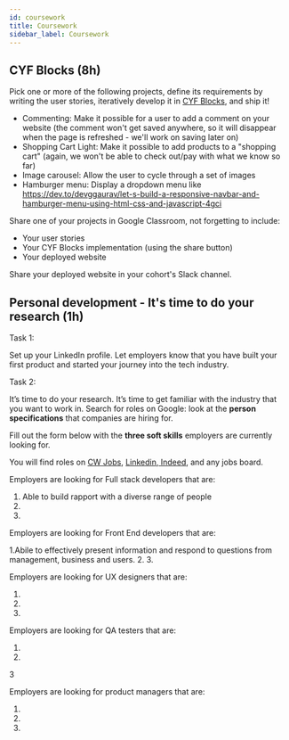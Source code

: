 ```yaml
---
id: coursework
title: Coursework
sidebar_label: Coursework
---
```


## CYF Blocks (8h)

Pick one or more of the following projects, define its requirements by writing the user stories, iteratively develop it in [CYF Blocks](https://blocks.codeyourfuture.io/), and ship it!

- Commenting: Make it possible for a user to add a comment on your website (the comment won't get saved anywhere, so it will disappear when the page is refreshed - we'll work on saving later on)
- Shopping Cart Light: Make it possible to add products to a "shopping cart" (again, we won't be able to check out/pay with what we know so far)
- Image carousel: Allow the user to cycle through a set of images
- Hamburger menu: Display a dropdown menu like https://dev.to/devggaurav/let-s-build-a-responsive-navbar-and-hamburger-menu-using-html-css-and-javascript-4gci

Share one of your projects in Google Classroom, not forgetting to include:

- Your user stories
- Your CYF Blocks implementation (using the share button)
- Your deployed website

Share your deployed website in your cohort's Slack channel.

## Personal development - It's time to do your research  (1h)

Task 1: 

Set up your LinkedIn profile. Let employers know that you have built your first product and started your journey into the tech industry.

Task 2: 

It’s time to do your research. It’s time to get familiar with the industry that you want to work in. Search for roles on Google: look at the **person specifications** that companies are hiring for.

Fill out the form below with the **three soft skills** employers are currently looking for. 

You will find roles on [CW Jobs](https://www.cwjobs.co.uk/), [Linkedin](https://www.linkedin.com/),[ Indeed](https://uk.indeed.com/),  and any jobs board.


Employers are looking for Full stack developers that are: 

1. Able to build rapport with a diverse range of people
2.
3.


Employers are looking for Front End developers that are:

1.Abile to effectively present information and respond to questions from management, business and users.
2.
3.


Employers are looking for UX designers that are:

1.
2.
3.


Employers are looking for QA testers that are:

1.
2.
3


Employers are looking for product managers that are:

1.
2.
3. 
